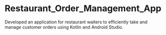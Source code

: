 # Restaurant_Order_Management_App
Developed an application for restaurant waiters to efficiently take and manage customer orders using Kotlin and Android Studio.
